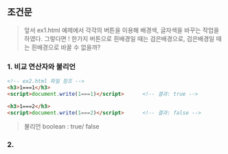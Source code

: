 ## 조건문

> 앞서 ex1.html 예제에서 각각의 버튼을 이용해 배경색, 글자색을 바꾸는 작업을 하였다. 
> 그렇다면 !  한가지 버튼으로 흰배경일 때는 검은배경으로, 검은배경일 때는 흰배경으로 바꿀 수 없을까?



### 1. 비교 연산자와 불리언

```html
<!-- ex2.html 파일 참조 -->
<h3>1===1</h3>
<script>document.write(1===1)</script>		<!-- 결과: true -->

<h3>1===2</h3>
<script>document.write(1===2)</script>		<!-- 결과: false -->
```

> 불리언 boolean : true/ false



### 2. 
